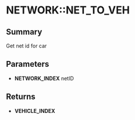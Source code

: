 # NETWORK::NET_TO_VEH

## Summary
Get net id for car

## Parameters
* **NETWORK_INDEX** netID

## Returns
* **VEHICLE_INDEX**
